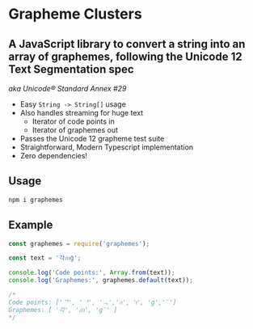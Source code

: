 # Grapheme Clusters

## A JavaScript library to convert a string into an array of graphemes, following the Unicode 12 Text Segmentation spec

*aka Unicode® Standard Annex #29*

- Easy `String -> String[]` usage
- Also handles streaming for huge text
    - Iterator of code points in
    - Iterator of graphemes out
- Passes the Unicode 12 grapheme test suite
- Straightforward, Modern Typescript implementation
- Zero dependencies!

## Usage

```bash
npm i graphemes
```

## Example

```javascript
const graphemes = require('graphemes');

const text = '각กำg̈';

console.log('Code points:', Array.from(text));
console.log('Graphemes:', graphemes.default(text));

/*
Code points: ['ᄀ', 'ᅡ', 'ᆨ','ก', 'ำ', 'g','̈']
Graphemes: [ '각', 'กำ', 'g̈' ]
*/
```
